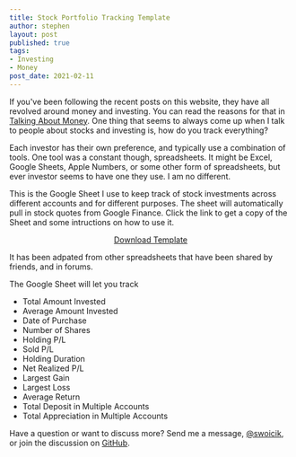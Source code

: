 ```yaml
---
title: Stock Portfolio Tracking Template
author: stephen
layout: post
published: true
tags:
- Investing
- Money
post_date: 2021-02-11
---
```

If you've been following the recent posts on this website, they have all revolved around money and investing. You can read the reasons for that in [Talking About Money](https://swoicik.com/2020/talk-about-money). One thing that seems to always come up when I talk to people about stocks and investing is, how do you track everything? 

Each investor has their own preference, and typically use a combination of tools. One tool was a constant though, spreadsheets. It might be Excel, Google Sheets, Apple Numbers, or some other form of spreadsheets, but ever investor seems to have one they use. I am no different. 

This is the Google Sheet I use to keep track of stock investments across different accounts and for different purposes. The sheet will automatically pull in stock quotes from Google Finance. Click the link to get a copy of the Sheet and some intructions on how to use it. 

<div style="text-align:center;">
<script src="https://gumroad.com/js/gumroad.js"></script>
<a class="gumroad-button" href="https://gum.co/bNIla" target="_blank">Download Template</a>
</div>

It has been adpated from other spreadsheets that have been shared by friends, and in forums. 

The Google Sheet will let you track
- Total Amount Invested
- Average Amount Invested
- Date of Purchase
- Number of Shares
- Holding P/L
- Sold P/L
- Holding Duration 
- Net Realized P/L
- Largest Gain
- Largest Loss
- Average Return
- Total Deposit in Multiple Accounts
- Total Appreciation in Multiple Accounts

Have a question or want to discuss more? Send me a message, [@swoicik](https://twitter.com/swoicik), or join the discussion on [GitHub](https://github.com/swoicik/swoicik.github.io/discussions/3). 
